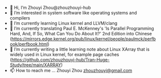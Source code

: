 - 👋 Hi, I’m Zhouyi Zhou@zhouzhouyi-hub
- 👀 I’m interested in system software like operating systems and compilers
- 🌱 I’m currently learning Linux kernel and LLVM/clang
- 🌱 I’m currently translating Paul E. McKenney's 'Is Parallel Programming Hard, And, If So, What Can You Do About It?' 2nd Edition into Chinese (https://mirrors.edge.kernel.org/pub/linux/kernel/people/paulmck/perfbook/perfbook.html)
- 💞️ I’m currently writing a little learning note about Linux XArray that is widely used in Linux kernel, for example page caches (https://github.com/zhouzhouyi-hub/Tran-Huge-Study/tree/main/XARRAY)
- 📫 How to reach me ... Zhouyi Zhou <zhouzhouyi@gmail.com>

<!---
zhouzhouyi-hub/zhouzhouyi-hub is a ✨ special ✨ repository because its `README.md` (this file) appears on your GitHub profile.
You can click the Preview link to take a look at your changes.
--->
